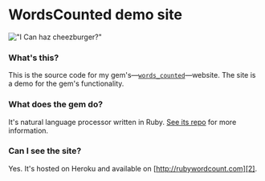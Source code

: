 # WordsCounted demo site

!["I Can haz cheezburger?"](http://www.troll.me/images/business-cat-needs/there-is-a-reason-for-my-attire-i-forgot-what-it-was-can-i-has-cheeseburger-thumb.jpg)

### What's this?
This is the source code for my gem's&mdash;[`words_counted`][1]&mdash;website. The site is a demo for the gem's functionality.

### What does the gem do?
It's natural language processor written in Ruby. [See its repo][1] for more information.

### Can I see the site?
Yes. It's hosted on Heroku and available on [http://rubywordcount.com][2].

  [1]: https://github.com/abitdodgy/words_counted
  [2]: http://rubywordcount.com
